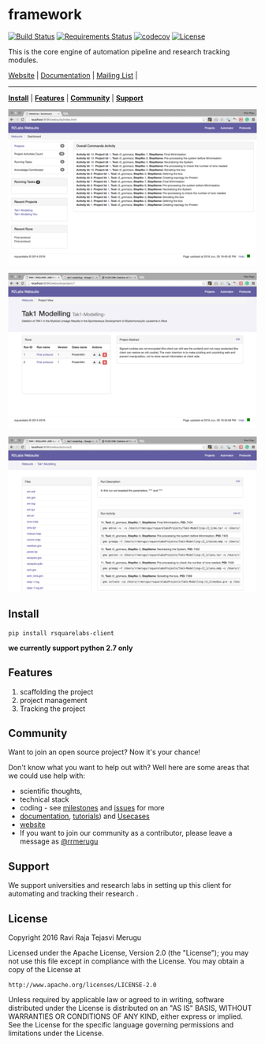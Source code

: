 # framework

[![Build Status](https://travis-ci.org/rsquarelabs/core-client.svg?branch=dev)](https://travis-ci.org/rsquarelabs/core-client)
[![Requirements Status](https://requires.io/github/rsquarelabs/core-client/requirements.svg?branch=dev)](https://requires.io/github/rsquarelabs/core-client/requirements/?branch=dev)
[![codecov](https://codecov.io/gh/rsquarelabs/core-client/branch/dev/graph/badge.svg)](https://codecov.io/gh/rsquarelabs/core-client)
[![License](http://img.shields.io/:license-apache-blue.svg?style=flat-square)](http://www.apache.org/licenses/LICENSE-2.0.html)



This is the core engine of automation pipeline and research tracking modules.





[Website](http://rsquarelabs.com) | [Documentation](https://developers.rsquarelabs.com/core-client/) | [Mailing List](https://groups.google.com/d/forum/rsquarelabs-core) |

----

[**Install**](#install) |  [**Features**](#features) | [**Community**](#community) |  [**Support**](#support)


![Homepage](docs/_images/demo/homepage.png)

![Project View](docs/_images/demo/project-view.png)

![Project Run View ](docs/_images/demo/run.png)




## Install
```
pip install rsquarelabs-client
```
**we currently support python 2.7 only**

 
## Features
1. scaffolding the project
2. project management
3. Tracking the project


## Community
Want to join an open source project? Now it's your chance!

Don't know what you want to help out with? Well here are some areas that we could use help with:

- scientific thoughts,
- technical stack
- coding - see [milestones](https://github.com/rsquarelabs/core-client/milestones) and [issues](https://github.com/rsquarelabs/core-client/issues) for more
- [documentation](http://developers.rsquarelabs.com/core-client/), [tutorials](http://developers.rsquarelabs.com/core-client/user-guide/tutorial/)) and [Usecases](http://developers.rsquarelabs.com/core-client/user-guide/usercases/)
- [website](http://developers.rsquarelabs.com)
- If you want to join our community as a contributor, please leave a message as [@rrmerugu](https://twitter.com/rrmerugu)


 
## Support

We support universities and research labs in setting up this client for automating and tracking their research .

## License

Copyright 2016 Ravi Raja Tejasvi Merugu

Licensed under the Apache License, Version 2.0 (the "License"); you may 
not use this file except in compliance with the License. You may obtain 
a copy of the License at

    http://www.apache.org/licenses/LICENSE-2.0
    
Unless required by applicable law or agreed to in writing, software 
distributed under the License is distributed on an "AS IS" BASIS, WITHOUT 
WARRANTIES OR CONDITIONS OF ANY KIND, either express or implied. See the 
License for the specific language governing permissions and limitations 
under the License.